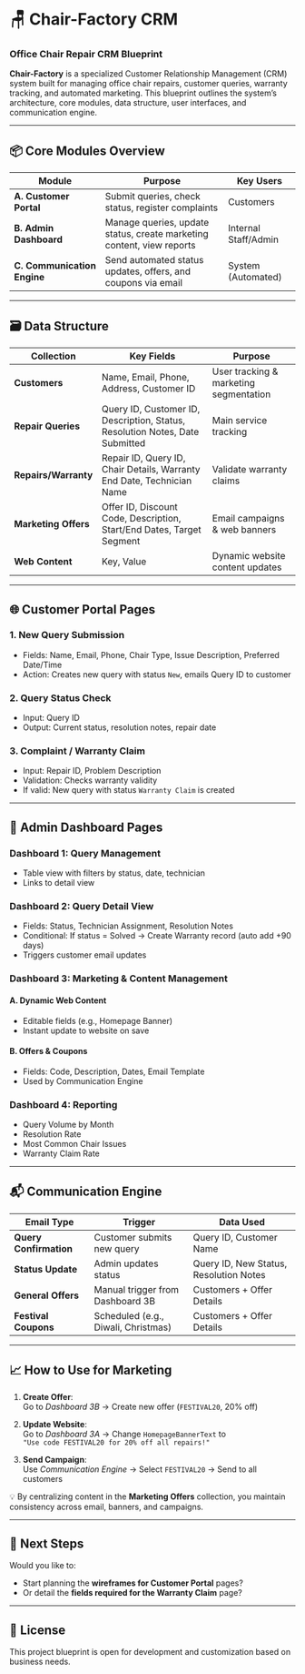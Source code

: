 # 🪑 Chair-Factory CRM

### Office Chair Repair CRM Blueprint

**Chair-Factory** is a specialized Customer Relationship Management (CRM) system built for managing office chair repairs, customer queries, warranty tracking, and automated marketing. This blueprint outlines the system’s architecture, core modules, data structure, user interfaces, and communication engine.

---

## 📦 Core Modules Overview

| Module                | Purpose                                                                 | Key Users           |
|-----------------------|-------------------------------------------------------------------------|---------------------|
| **A. Customer Portal** | Submit queries, check status, register complaints                       | Customers           |
| **B. Admin Dashboard** | Manage queries, update status, create marketing content, view reports   | Internal Staff/Admin|
| **C. Communication Engine** | Send automated status updates, offers, and coupons via email        | System (Automated)  |

---

## 🗃️ Data Structure

| Collection         | Key Fields                                                                 | Purpose                                      |
|--------------------|------------------------------------------------------------------------------|----------------------------------------------|
| **Customers**       | Name, Email, Phone, Address, Customer ID                                     | User tracking & marketing segmentation       |
| **Repair Queries**  | Query ID, Customer ID, Description, Status, Resolution Notes, Date Submitted| Main service tracking                        |
| **Repairs/Warranty**| Repair ID, Query ID, Chair Details, Warranty End Date, Technician Name      | Validate warranty claims                     |
| **Marketing Offers**| Offer ID, Discount Code, Description, Start/End Dates, Target Segment       | Email campaigns & web banners                |
| **Web Content**     | Key, Value                                                                  | Dynamic website content updates              |

---

## 🌐 Customer Portal Pages

### 1. **New Query Submission**
- Fields: Name, Email, Phone, Chair Type, Issue Description, Preferred Date/Time
- Action: Creates new query with status `New`, emails Query ID to customer

### 2. **Query Status Check**
- Input: Query ID
- Output: Current status, resolution notes, repair date

### 3. **Complaint / Warranty Claim**
- Input: Repair ID, Problem Description
- Validation: Checks warranty validity
- If valid: New query with status `Warranty Claim` is created

---

## 🔧 Admin Dashboard Pages

### Dashboard 1: **Query Management**
- Table view with filters by status, date, technician
- Links to detail view

### Dashboard 2: **Query Detail View**
- Fields: Status, Technician Assignment, Resolution Notes
- Conditional: If status = Solved → Create Warranty record (auto add +90 days)
- Triggers customer email updates

### Dashboard 3: **Marketing & Content Management**

#### A. Dynamic Web Content
- Editable fields (e.g., Homepage Banner)
- Instant update to website on save

#### B. Offers & Coupons
- Fields: Code, Description, Dates, Email Template
- Used by Communication Engine

### Dashboard 4: **Reporting**
- Query Volume by Month
- Resolution Rate
- Most Common Chair Issues
- Warranty Claim Rate

---

## 📬 Communication Engine

| Email Type           | Trigger                                | Data Used                              |
|----------------------|----------------------------------------|----------------------------------------|
| **Query Confirmation**| Customer submits new query             | Query ID, Customer Name                |
| **Status Update**     | Admin updates status                   | Query ID, New Status, Resolution Notes |
| **General Offers**    | Manual trigger from Dashboard 3B       | Customers + Offer Details              |
| **Festival Coupons**  | Scheduled (e.g., Diwali, Christmas)    | Customers + Offer Details              |

---

## 📈 How to Use for Marketing

1. **Create Offer**:  
   Go to *Dashboard 3B* → Create new offer (`FESTIVAL20`, 20% off)

2. **Update Website**:  
   Go to *Dashboard 3A* → Change `HomepageBannerText` to  
   `"Use code FESTIVAL20 for 20% off all repairs!"`

3. **Send Campaign**:  
   Use *Communication Engine* → Select `FESTIVAL20` → Send to all customers

💡 By centralizing content in the **Marketing Offers** collection, you maintain consistency across email, banners, and campaigns.

---

## 🚀 Next Steps

Would you like to:
- Start planning the **wireframes for Customer Portal** pages?
- Or detail the **fields required for the Warranty Claim** page?

---

## 📄 License

This project blueprint is open for development and customization based on business needs.

